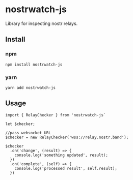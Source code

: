 # nostrwatch-js
Library for inspecting nostr relays. 

## Install
### npm
`npm install nostrwatch-js`

### yarn
`yarn add nostrwatch-js`

## Usage

```
import { RelayChecker } from 'nostrwatch-js` 

let $checker;

//pass websocket URL 
$checker = new RelayChecker('wss://relay.nostr.band');

$checker
  .on('change', (result) => {
    console.log('something updated', result);
  })
  .on('complete', (self) => {
    console.log('processed result', self.result);
  })
```
